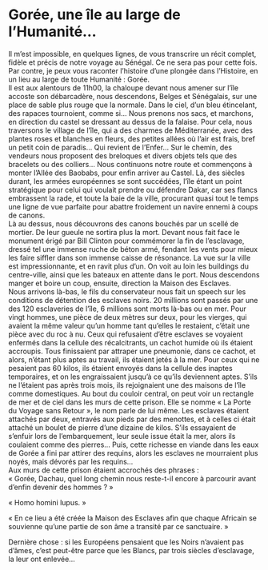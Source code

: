 # Gorée, une île au large de l’Humanité…  
  
Il m’est impossible, en quelques lignes, de vous transcrire un  récit complet, fidèle et précis de notre voyage au Sénégal. Ce ne sera pas pour cette fois. Par contre, je peux vous raconter l’histoire d’une plongée dans l’Histoire, en un lieu au large de toute Humanité : Gorée.  
Il est aux alentours de 11h00, la chaloupe devant nous amener sur l’île accoste son débarcadère, nous descendons, Belges et Sénégalais, sur une place de sable plus rouge que la normale. Dans le ciel, d’un bleu étincelant, des rapaces tournoient, comme si… Nous prenons nos sacs, et marchons, en direction du castel se dressant au dessus de la falaise. Pour cela, nous traversons le village de l’île, qui a des charmes de Méditerranée, avec des plantes roses et blanches en fleurs, des petites allées où l’air est frais, bref un petit coin de paradis… Qui revient de l’Enfer… Sur le chemin, des vendeurs nous proposent des breloques et divers objets tels que des bracelets ou des colliers… Nous continuons notre route et commençons à monter l’Allée des Baobabs, pour enfin arriver au Castel. Là, des siècles durant, les armées européennes se sont succédées, l’île étant un point stratégique pour celui qui voulait prendre ou défendre Dakar, car ses flancs embrassent la rade, et toute la baie de la ville, procurant quasi tout le temps une ligne de vue parfaite pour abattre froidement un navire ennemi à coups de canons.   
Là au dessus, nous découvrons des canons bouchés par un scellé de mortier. De leur gueule ne sortira plus la mort. Devant nous fait face le monument érigé par Bill Clinton pour commémorer la fin de l’esclavage, dressé tel une immense ruche de béton armé, fendant les vents pour mieux les faire siffler dans son immense caisse de résonance. La vue sur la ville est impressionnante, et en ravit plus d’un. On voit au loin les buildings du centre-ville, ainsi que les bateaux en attente dans le port. Nous descendons manger et boire un coup, ensuite, direction la Maison des Esclaves.   
Nous arrivons là-bas, le fils du conservateur nous fait un speech sur les conditions de détention des esclaves noirs. 20 millions sont passés par une des 120 esclaveries de l’île, 6 millions sont morts là-bas ou en mer. Pour vingt hommes, une pièce de deux mètres sur deux, pour les vierges, qui avaient la même valeur qu’un homme tant qu’elles le restaient, c’était une pièce avec du roc à nu. Ceux qui refusaient d’être esclaves se voyaient enfermés dans la cellule des récalcitrants, un cachot humide où ils étaient accroupis. Tous finissaient par attraper une pneumonie, dans ce cachot, et alors, n’étant plus aptes au travail, ils étaient jetés à la mer. Pour ceux qui ne pesaient pas 60 kilos, ils étaient envoyés dans la cellule des inaptes temporaires, et on les engraissaient jusqu’à ce qu’ils deviennent aptes. S’ils ne l’étaient pas après trois mois, ils rejoignaient une des maisons de l’île comme domestiques. Au bout du couloir central, on peut voir un rectangle de mer et de ciel dans les murs de cette prison. Elle se nomme « La Porte du Voyage sans Retour », le nom parle de lui même. Les esclaves étaient attachés par deux, entravés aux pieds par des menottes, et à celles ci était attaché un boulet de pierre d’une dizaine de kilos. S’ils essayaient de s’enfuir lors de l’embarquement, leur seule issue était la mer, alors ils coulaient comme des pierres… Puis, cette richesse en viande dans les eaux de Gorée a fini par attirer des requins, alors les esclaves ne mourraient plus noyés, mais dévorés par les requins…  
Aux murs de cette prison étaient accrochés des phrases :  
« Gorée, Dachau, quel long chemin nous reste-t-il encore à parcourir avant d’enfin devenir des hommes ? »  
  
« Homo homini lupus. »  
  
« En ce lieu a été créée la Maison des Esclaves afin que chaque Africain se souvienne qu’une partie de son âme a transité par ce sanctuaire. »  
  
Dernière chose : si les Européens pensaient que les Noirs n’avaient pas d’âmes, c’est peut-être parce que les Blancs, par trois siècles d’esclavage, la leur ont enlevée…